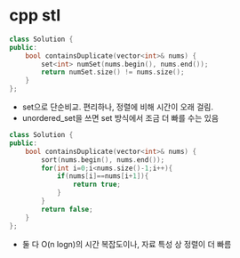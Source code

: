 

# cpp stl
```cpp
class Solution {
public:
    bool containsDuplicate(vector<int>& nums) {
        set<int> numSet(nums.begin(), nums.end());
        return numSet.size() != nums.size();
    }
};
```

- set으로 단순비교. 편리하나, 정렬에 비해 시간이 오래 걸림.
- unordered_set을 쓰면 set 방식에서 조금 더 빠를 수는 있음

```cpp
class Solution {
public:
    bool containsDuplicate(vector<int>& nums) {
        sort(nums.begin(), nums.end());
        for(int i=0;i<nums.size()-1;i++){
            if(nums[i]==nums[i+1]){
                return true;
            }
        }
        return false;
    }
};
```

- 둘 다 O(n logn)의 시간 복잡도이나, 자료 특성 상 정렬이 더 빠름
